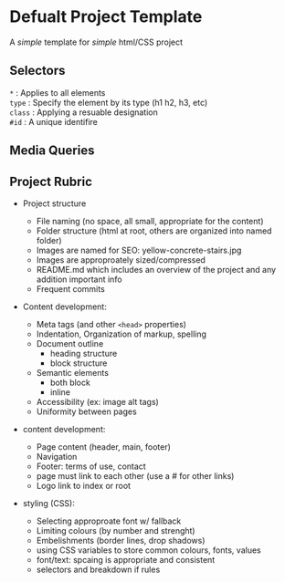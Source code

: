 # Defualt Project Template

A _simple_ template for _simple_ html/CSS project


## Selectors
`*` :  Applies to all elements  
`type` : Specify the element by its type (h1 h2, h3, etc)  
`class` : Applying a resuable designation  
`#id` :  A unique identifire

## Media Queries

## Project Rubric

- Project structure
    - File naming (no space, all small, appropriate for the content)
    - Folder structure (html at root, others are organized into named folder)
    - Images are named for SEO: yellow-concrete-stairs.jpg
    - Images are approproately sized/compressed
    - README.md  which includes an overview of the project and any addition important info
    - Frequent commits

- Content development:
    - Meta tags (and other ``<head>`` properties)
    - Indentation, Organization of markup, spelling
    - Document outline 
        - heading structure
        - block structure
    - Semantic elements 
        - both block
        - inline
    - Accessibility (ex: image alt tags)
    - Uniformity between pages

- content development:
    - Page content (header, main, footer)
    - Navigation
    - Footer: terms of use, contact
    - page must link to each other (use a # for other links)
    - Logo link to index or root

- styling (CSS):
    - Selecting approproate font w/ fallback
    - Limiting colours (by number and strenght)
    - Embelishments (border lines, drop shadows)
    - using CSS variables to store common colours, fonts, values
    - font/text: spcaing is appropriate and consistent
    - selectors and breakdown if rules


